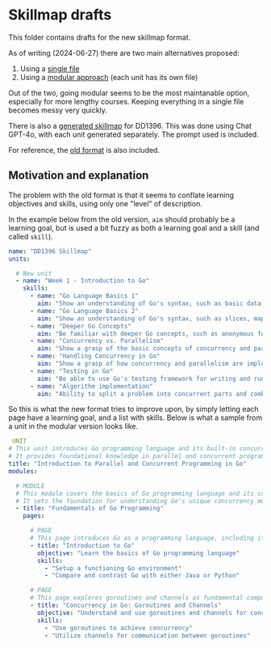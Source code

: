# Skillmap drafts

This folder contains drafts for the new skillmap format.

As of writing (2024-06-27) there are two main alternatives proposed:

1. Using a [single file](./skillmap-new-single-file/skillmap-)
2. Using a [modular approach](./skillmap-new-modular/) (each unit has its own file)

Out of the two, going modular seems to be the most maintanable option, especially for more lengthy courses. Keeping everything in a single file becomes messy very quickly.

There is also a [generated skillmap](./skillmap-new-modular-dd1396-chatgpt/) for DD1396. This was done using Chat GPT-4o, with each unit generated separately. The prompt used is included.

For reference, the [old format](./skillmap-old/) is also included.

## Motivation and explanation

The problem with the old format is that it seems to conflate learning objectives and skills, using only one "level" of description.

In the example below from the old version, `aim` should probably be a learning goal, but is used a bit fuzzy as both a learning goal and a skill (and called `skill`).

```yaml
name: "DD1396 Skillmap"
units:

  # New unit
  - name: "Week 1 - Introduction to Go"
    skills:
      - name: "Go Language Basics 1"
        aim: "Show an understanding of Go's syntax, such as basic data types, control structures (loops, conditionals), as well as arrays."
      - name: "Go Language Basics 2"
        aim: "Show an understanding of Go's syntax, such as slices, maps, structs, and functions."
      - name: "Deeper Go Concepts"
        aim: "Be familiar with deeper Go concepts, such as anonymous functions, first order functions, scope, closures, and functions vs. methods."
      - name: "Concurrency vs. Parallelism"
        aim: "Show a grasp of the basic concepts of concurrency and parallelism, as well as their differences."
      - name: "Handling Concurrency in Go"
        aim: "Show a grasp of how concurrency and parallelism are implemented in Go with goroutines and channels."
      - name: "Testing in Go"
        aim: "Be able to use Go's testing framework for writing and running tests."
      - name: "Algorithm implementation"
        aim: "Ability to split a problem into concurrent parts and combine results, specifically implementing a function to sum an array concurrently."
```


So this is what the new format tries to improve upon, by simply letting each page have a learning goal, and a list with skills. Below is what a sample from a unit in the modular version looks like.

```yaml
 UNIT
# This unit introduces Go programming language and its built-in concurrency features, goroutines and channels.
# It provides foundational knowledge in parallel and concurrent programming concepts using Go.
title: "Introduction to Parallel and Concurrent Programming in Go"
modules:

  # MODULE
  # This module covers the basics of Go programming language and its comparison with other languages like Java or Python.
  # It sets the foundation for understanding Go's unique concurrency model using goroutines and channels.
  - title: "Fundamentals of Go Programming"
    pages:

      # PAGE
      # This page introduces Go as a programming language, including its syntax and key features.
      - title: "Introduction to Go"
        objective: "Learn the basics of Go programming language"
        skills:
          - "Setup a functioning Go environment"
          - "Compare and contrast Go with either Java or Python"

      # PAGE
      # This page explores goroutines and channels as fundamental components of Go's concurrency model.
      - title: "Concurrency in Go: Goroutines and Channels"
        objective: "Understand and use goroutines and channels for concurrent programming"
        skills:
          - "Use goroutines to achieve concurrency"
          - "Utilize channels for communication between goroutines"
```

